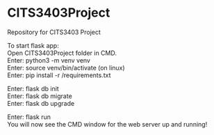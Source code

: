 # CITS3403Project
Repository for CITS3403 Project

To start flask app:  
Open CITS3403Project folder in CMD.  
Enter: python3 -m venv venv  
Enter: source venv/bin/activate (on linux)  
Enter: pip install -r /requirements.txt  

Enter: flask db init  
Enter: flask db migrate  
Enter: flask db upgrade  

Enter: flask run  
You will now see the CMD window for the web server up and running!
